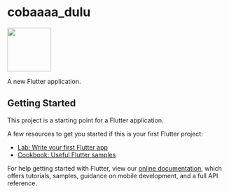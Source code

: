 # cobaaaa_dulu

<img src="![Capture](https://user-images.githubusercontent.com/44994781/70669537-47ed3480-1ca9-11ea-9e45-c151d5a7c847.PNG)" width="100" height="100">


A new Flutter application.

## Getting Started

This project is a starting point for a Flutter application.

A few resources to get you started if this is your first Flutter project:

- [Lab: Write your first Flutter app](https://flutter.dev/docs/get-started/codelab)
- [Cookbook: Useful Flutter samples](https://flutter.dev/docs/cookbook)

For help getting started with Flutter, view our
[online documentation](https://flutter.dev/docs), which offers tutorials,
samples, guidance on mobile development, and a full API reference.
